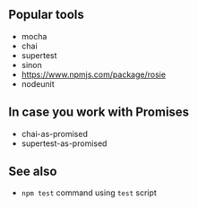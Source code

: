 ## Popular tools

* mocha
* chai
* supertest
* sinon
* https://www.npmjs.com/package/rosie
* nodeunit

## In case you work with Promises

* chai-as-promised
* supertest-as-promised

## See also

* `npm test` command using `test` script
